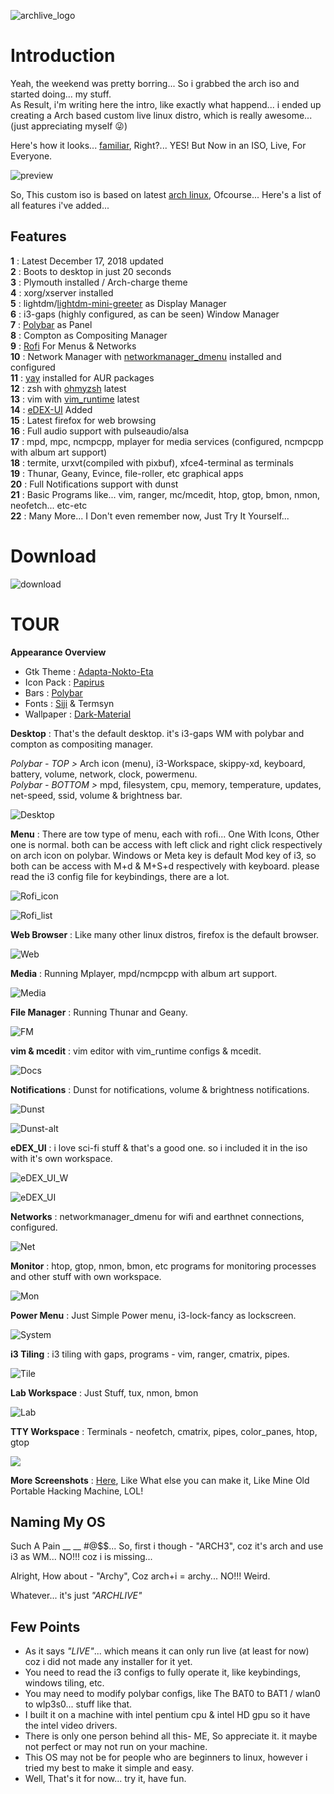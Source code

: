 ![archlive_logo](https://raw.githubusercontent.com/adi1090x/archlive/master/images/Archlive.png) <br />

# Introduction

Yeah, the weekend was pretty borring... So i grabbed the arch iso and started doing... my stuff. <br />
As Result, i'm writing here the intro, like exactly what happend... i ended up creating a Arch based custom live linux distro, which is really awesome... (just appreciating myself 😜) <br />

Here's how it looks... [familiar](https://github.com/adi1090x/my_dotfiles/tree/master/previews/i3_wm), Right?... YES! But Now in an ISO, Live, For Everyone. <br />

![preview](https://raw.githubusercontent.com/adi1090x/archlive/master/images/Head.png) <br />

So, This custom iso is based on latest [arch linux](https://archlinux.org), Ofcourse... Here's a list of all features i've added...

## Features

**1** : Latest December 17, 2018 updated <br />
**2** : Boots to desktop in just 20 seconds <br />
**3** : Plymouth installed / Arch-charge theme<br />
**4** : xorg/xserver installed <br />
**5** : lightdm/[lightdm-mini-greeter](https://github.com/prikhi/lightdm-mini-greeter) as Display Manager <br />
**6** : i3-gaps (highly configured, as can be seen) Window Manager <br />
**7** : [Polybar](https://github.com/jaagr/polybar) as Panel <br />
**8** : Compton as Compositing Manager <br />
**9** : [Rofi](https://github.com/DaveDavenport/rofi) For Menus & Networks <br />
**10** : Network Manager with [networkmanager_dmenu](https://github.com/firecat53/networkmanager-dmenu) installed and configured <br />
**11** : [yay](https://github.com/Jguer/yay) installed for AUR packages <br />
**12** : zsh with [ohmyzsh](https://github.com/robbyrussell/oh-my-zsh) latest <br />
**13** : vim with [vim_runtime](https://github.com/amix/vimrc) latest <br />
**14** : [eDEX-UI](https://github.com/GitSquared/edex-ui) Added <br />
**15** : Latest firefox for web browsing <br />
**16** : Full audio support with pulseaudio/alsa <br />
**17** : mpd, mpc, ncmpcpp, mplayer for media services (configured, ncmpcpp with album art support) <br />
**18** : termite, urxvt(compiled with pixbuf), xfce4-terminal as terminals <br />
**19** : Thunar, Geany, Evince, file-roller, etc graphical apps <br />
**20** : Full Notifications support with dunst <br />
**21** : Basic Programs like... vim, ranger, mc/mcedit, htop, gtop, bmon, nmon, neofetch... etc-etc <br />
**22** : Many More... I Don't even remember now, Just Try It Yourself... <br />

# Download

![download](https://raw.githubusercontent.com/adi1090x/archlive/master/images/download.png) <br />

# TOUR

**Appearance Overview**

- Gtk Theme : [Adapta-Nokto-Eta](https://github.com/adapta-project/adapta-gtk-theme) <br />
- Icon Pack : [Papirus](https://github.com/PapirusDevelopmentTeam/papirus-icon-theme) <br />
- Bars : [Polybar](https://github.com/jaagr/polybar) <br />
- Fonts : [Siji](https://github.com/stark/siji) & Termsyn <br />
- Wallpaper : [Dark-Material](https://github.com/adi1090x/my_dotfiles/blob/master/.backgrounds/dark_material.png) <br />


**Desktop** : That's the default desktop. it's i3-gaps WM with polybar and compton as compositing manager. <br />

*Polybar - TOP >* Arch icon (menu), i3-Workspace, skippy-xd, keyboard, battery, volume, network, clock, powermenu. <br />
*Polybar - BOTTOM >* mpd, filesystem, cpu, memory, temperature, updates, net-speed, ssid, volume & brightness bar. <br />

![Desktop](https://raw.githubusercontent.com/adi1090x/archlive/master/images/Desktop.png) <br />

**Menu** : There are tow type of menu, each with rofi... One With Icons, Other one is normal. both can be access with left click and  right click respectively on arch icon on polybar. Windows or Meta key is default Mod key of i3, so both can be access with M+d & M+S+d respectively with keyboard. please read the i3 config file for keybindings, there are a lot.

![Rofi_icon](https://raw.githubusercontent.com/adi1090x/archlive/master/images/Rofi_Icon.png) <br />

![Rofi_list](https://raw.githubusercontent.com/adi1090x/archlive/master/images/Rofi_List.png) <br />

**Web Browser** : Like many other linux distros, firefox is the default browser. 

![Web](https://raw.githubusercontent.com/adi1090x/archlive/master/images/Web.png) <br />

**Media** : Running Mplayer, mpd/ncmpcpp with album art support. 

![Media](https://raw.githubusercontent.com/adi1090x/archlive/master/images/Media.png) <br />

**File Manager** : Running Thunar and Geany. 

![FM](https://raw.githubusercontent.com/adi1090x/archlive/master/images/FM.png) <br />

**vim & mcedit** : vim editor with vim_runtime configs & mcedit.

![Docs](https://raw.githubusercontent.com/adi1090x/archlive/master/images/Docs.png) <br />

**Notifications** : Dunst for notifications, volume & brightness notifications. 

![Dunst](https://raw.githubusercontent.com/adi1090x/archlive/master/images/Dunst_Vol.png) <br />

![Dunst-alt](https://raw.githubusercontent.com/adi1090x/archlive/master/images/Dunst_BL.png) <br />

**eDEX_UI** : i love sci-fi stuff & that's a good one. so i included it in the iso with it's own workspace.

![eDEX_UI_W](https://raw.githubusercontent.com/adi1090x/archlive/master/images/eDEX_W.png) <br />

![eDEX_UI](https://raw.githubusercontent.com/adi1090x/archlive/master/images/eDEX.png) <br />

**Networks** : networkmanager_dmenu for wifi and earthnet connections, configured. 

![Net](https://raw.githubusercontent.com/adi1090x/archlive/master/images/Net.png) <br />

**Monitor** : htop, gtop, nmon, bmon, etc programs for monitoring processes and other stuff with own workspace. 

![Mon](https://raw.githubusercontent.com/adi1090x/archlive/master/images/Mon.png) <br />

**Power Menu** : Just Simple Power menu, i3-lock-fancy as lockscreen.

![System](https://raw.githubusercontent.com/adi1090x/archlive/master/images/System.png) <br />

**i3 Tiling** : i3 tiling with gaps, programs - vim, ranger, cmatrix, pipes. 

![Tile](https://raw.githubusercontent.com/adi1090x/archlive/master/images/Tiles.png) <br />

**Lab Workspace** : Just Stuff, tux, nmon, bmon

![Lab](https://raw.githubusercontent.com/adi1090x/archlive/master/images/Lab_1.png) <br />

**TTY Workspace** : Terminals - neofetch, cmatrix, pipes, color_panes, htop, gtop 

![](https://raw.githubusercontent.com/adi1090x/archlive/master/images/TTY.png) <br />

**More Screenshots** : [Here](https://github.com/adi1090x/my_dotfiles/tree/master/previews/i3_wm), Like What else you can make it, Like Mine Old Portable Hacking Machine, LOL! 

## Naming My OS

Such A Pain __ __ #@$$... So, first i though - "ARCH3", coz it's arch and use i3 as WM... NO!!! coz i is missing... <br />

Alright, How about - "Archy", Coz arch+i = archy... NO!!! Weird. <br />

Whatever... it's just *"ARCHLIVE"* <br />

## Few Points

- As it says *"LIVE"*... which means it can only run live (at least for now) coz i did not made any installer for it yet. <br />
- You need to read the i3 configs to fully operate it, like keybindings, windows tiling, etc. <br />
- You may need to modify polybar configs, like The BAT0 to BAT1 / wlan0 to wlp3s0... stuff like that. <br />
- I built it on a machine with intel pentium cpu & intel HD gpu so it have the intel video drivers. <br />
- There is only one person behind all this- ME, So appreciate it. it maybe not perfect or may not run on your machine. <br />
- This OS may not be for people who are beginners to linux, however i tried my best to make it simple and easy. <br />
- Well, That's it for now... try it, have fun. <br />
